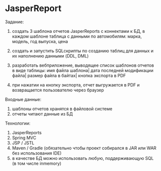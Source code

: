 # JasperReport
Задание:

1. создать 3 шаблона отчетов JasperReports с коннектами к БД, в каждом шаблоне
таблица с данными по автомобилям: марка, модель, год выпуска, цена

2. создать и запустить SQL­скрипты по созданию таблиц для данных и их
наполнению данными (DDL, DML)

3. разработать веб­приложение, выводящее список шаблонов отчетов в виде таблицы:
имя файла шаблона|
дата последней модификации файла|
размер файла в байтах|
кнопка экспорта в PDF

4. при нажатии на кнопку экспорта, отчет выгружается в PDF и возвращается
пользователю через браузер

Входные данные:

1. шаблоны отчетов хранятся в файловой системе
2. отчеты читают данные из БД

Технологии:

1. JasperReports
2. Spring MVC
3. JSP / JSTL
4. Maven / Gradle (обязательно чтобы проект собирался в JAR или WAR без
использования IDE)
5. в качестве БД можно использовать любую, поддерживающую SQL (в том числе
in­memory)
